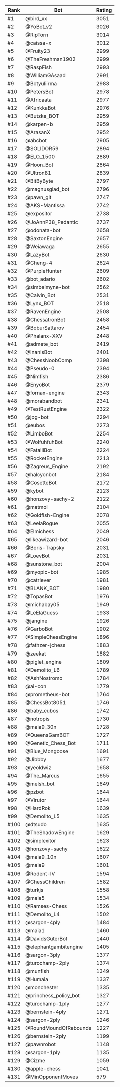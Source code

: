 Rank|Bot|Rating
---|---|---
#1|@bird_xx|3051
#2|@YoBot_v2|3026
#3|@RipTorn|3014
#4|@caissa-x|3012
#5|@Fruity23|2999
#6|@TheFreshman1902|2999
#7|@RaspFish|2993
#8|@WilliamGAsaad|2991
#9|@Botyuliirma|2983
#10|@PetersBot|2978
#11|@Africaata|2977
#12|@KunkkaBot|2976
#13|@Butzke_BOT|2959
#14|@karpen-b|2959
#15|@ArasanX|2952
#16|@abcbot|2905
#17|@SOLIDOR59|2894
#18|@ELO_1500|2889
#19|@Hoon_Bot|2864
#20|@Ultron81|2839
#21|@BitByByte|2797
#22|@magnusglad_bot|2796
#23|@pawn_git|2747
#24|@AKS-Mantissa|2742
#25|@expositor|2738
#26|@JoAnnP38_Pedantic|2737
#27|@odonata-bot|2658
#28|@SaxtonEngine|2657
#29|@Weiawaga|2655
#30|@LazyBot|2630
#31|@Cheng-4|2624
#32|@PurpleHunter|2609
#33|@bot_adario|2602
#34|@simbelmyne-bot|2562
#35|@Calvin_Bot|2531
#36|@Lynx_BOT|2518
#37|@RavenEngine|2508
#38|@ChessatronBot|2458
#39|@BoburSattarov|2454
#40|@Phalanx-XXV|2448
#41|@admete_bot|2419
#42|@InanisBot|2401
#43|@ChessNoobComp|2398
#44|@Pseudo-0|2394
#45|@Nimfish|2386
#46|@EnyoBot|2379
#47|@fornax-engine|2343
#48|@morabandbot|2341
#49|@TestRustEngine|2322
#50|@jpg-bot|2294
#51|@eubos|2273
#52|@LimboBot|2254
#53|@WolfuhfuhBot|2240
#54|@FataliiBot|2224
#55|@RocketEngine|2213
#56|@Zagreus_Engine|2192
#57|@halcyonbot|2184
#58|@CosetteBot|2172
#59|@kybot|2123
#60|@honzovy-sachy-2|2122
#61|@matmoi|2104
#62|@Goldfish-Engine|2078
#63|@LeelaRogue|2055
#64|@Elmichess|2049
#65|@likeawizard-bot|2046
#66|@Boris-Trapsky|2031
#67|@LoevBot|2031
#68|@sunstone_bot|2004
#69|@myopic-bot|1985
#70|@catriever|1981
#71|@BLANK_BOT|1980
#72|@TopasBot|1976
#73|@michabay05|1949
#74|@LeElaGuess|1933
#75|@jangine|1926
#76|@GarboBot|1902
#77|@SimpleChessEngine|1896
#78|@fathzer-jchess|1883
#79|@zeekat|1882
#80|@piglet_engine|1809
#81|@Demolito_L6|1789
#82|@AshNostromo|1784
#83|@ai-con|1779
#84|@prometheus-bot|1764
#85|@ChessBot8051|1746
#86|@baby_eubos|1742
#87|@notropis|1730
#88|@maia9_30n|1728
#89|@QueensGamBOT|1727
#90|@Genetic_Chess_Bot|1711
#91|@Blue_Mongoose|1691
#92|@Jibbby|1677
#93|@yeoldwiz|1658
#94|@The_Marcus|1655
#95|@melsh_bot|1649
#96|@pzbot|1644
#97|@Virutor|1644
#98|@HardRok|1639
#99|@Demolito_L5|1635
#100|@dtsudo|1635
#101|@TheShadowEngine|1629
#102|@simplexitor|1623
#103|@honzovy-sachy|1622
#104|@maia9_10n|1607
#105|@maia9|1601
#106|@Rodent-IV|1594
#107|@ChessChildren|1582
#108|@turkjs|1558
#109|@maia5|1534
#110|@Ramses-Chess|1526
#111|@Demolito_L4|1502
#112|@sargon-4ply|1484
#113|@maia1|1460
#114|@DavidsGuterBot|1440
#115|@elephantgambitengine|1405
#116|@sargon-3ply|1377
#117|@turochamp-2ply|1374
#118|@munfish|1349
#119|@Humaia|1337
#120|@monchester|1335
#121|@princhess_policy_bot|1327
#122|@turochamp-1ply|1277
#123|@bernstein-4ply|1271
#124|@sargon-2ply|1246
#125|@RoundMoundOfRebounds|1227
#126|@bernstein-2ply|1199
#127|@pawnrobot|1148
#128|@sargon-1ply|1135
#129|@Cizme|1059
#130|@apple-chess|1041
#131|@MinOpponentMoves|579

